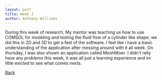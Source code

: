 ```yaml
---
layout: post
title: Week 2
author: Anthony Williams
---
```


During this week of research, My mentor was teaching us how to use COMSOL for modeling and testing the fluid flow of a cylinder like shape. we did this in 2D and 3D to get a feel of the software. I feel like i have a basic understanding of the application after messing around with it all week. On thursday, I was also shown an application called MeshMixer. I didn't relly have any problems this week, it was all just a learning experience and im little exicted to see what comes nexts.


[Back](./)

